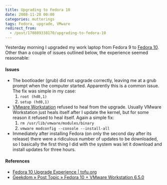 ```yaml
---
title: Upgrading to Fedora 10
date: 2008-11-28 00:00
categories: mutterings
tags: Fedora, upgrade, VMware
redirect_from:
  - /post/170889338170/upgrading-to-fedora-10
---
```

Yesterday morning I upgraded my work laptop from Fedora 9 to [Fedora 10](http://fedoraproject.org/get-fedora). Other than a couple of issues outlined below, the experience seemed reasonable:

#### Issues

* The bootloader (grub) did not upgrade correctly, leaving me at a grub prompt when the computer started. Apparently this is a common issue. The fix was simple in my case:
  1. `root (hd0,1)`
  2. `setup (hd0,1)`
* [VMware Workstation](http://www.vmware.com/products/ws/) refused to heal from the upgrade. Usually VMware Workstation just heals itself after I update the kernel, but for some reason it refused to heal itself. Again a simple fix:
  1. `rm /usr/lib/vmware/modules/binary`
  2. `vmware modconfig --console --install-all`
* Immediately after installing Fedora (on only the second day after its release) there were a ridiculous number of updates to be downloaded, so I basically the first thing I did with the system was let it download and install updates for three hours.

#### References

* [Fedora 10 Upgrade Experience | tofu.org](http://tofu.org/drupal/node/69)
* [Geekdom » Post Topic » Fedora 10 + VMware Workstation 6.5.0](http://geekdom.wesmo.com/2008/11/14/fedora-10-vmware-workstation-650/)
